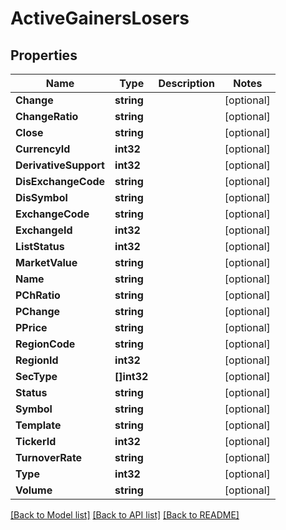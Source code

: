 # ActiveGainersLosers

## Properties

Name | Type | Description | Notes
------------ | ------------- | ------------- | -------------
**Change** | **string** |  | [optional] 
**ChangeRatio** | **string** |  | [optional] 
**Close** | **string** |  | [optional] 
**CurrencyId** | **int32** |  | [optional] 
**DerivativeSupport** | **int32** |  | [optional] 
**DisExchangeCode** | **string** |  | [optional] 
**DisSymbol** | **string** |  | [optional] 
**ExchangeCode** | **string** |  | [optional] 
**ExchangeId** | **int32** |  | [optional] 
**ListStatus** | **int32** |  | [optional] 
**MarketValue** | **string** |  | [optional] 
**Name** | **string** |  | [optional] 
**PChRatio** | **string** |  | [optional] 
**PChange** | **string** |  | [optional] 
**PPrice** | **string** |  | [optional] 
**RegionCode** | **string** |  | [optional] 
**RegionId** | **int32** |  | [optional] 
**SecType** | **[]int32** |  | [optional] 
**Status** | **string** |  | [optional] 
**Symbol** | **string** |  | [optional] 
**Template** | **string** |  | [optional] 
**TickerId** | **int32** |  | [optional] 
**TurnoverRate** | **string** |  | [optional] 
**Type** | **int32** |  | [optional] 
**Volume** | **string** |  | [optional] 

[[Back to Model list]](../README.md#documentation-for-models) [[Back to API list]](../README.md#documentation-for-api-endpoints) [[Back to README]](../README.md)


